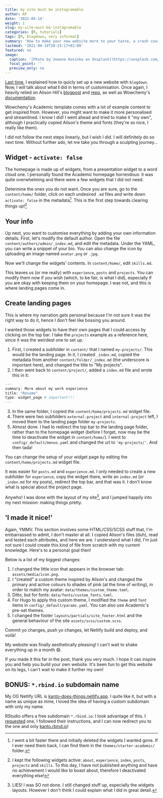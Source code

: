 ```yaml
---
title: my site must be instagramable
author: KF
date: '2021-04-14'
weight: 1
slug: my-site-must-be-instagramable
categories: [R, tutorials]
tags: [R, blogdown, very informal]
summary: 'How to make your new website more to your taste, a crash course.'
lastmod: '2021-04-14T20:15:17+02:00'
featured: no
image:
  caption: '[Photo by Joanna Kosinka on Unsplash](https://unsplash.com/photos/1_CMoFsPfso)'
  focal_point: ''
  preview_only: no
---
```


[Last time](/post/l-origine-du-site/), I explained how to quicly set up a new website with `blogdown`. Now, I will talk about what **I** did in terms of customisation. Once again, I heavily relied on Alison Hill's [blogpost](https://alison.rbind.io/post/new-year-new-blogdown/) and [repo](https://github.com/rbind/apreshill), as well as Wowchemy's [documentation](https://wowchemy.com/docs/).

Wowchemy's Academic template comes with a lot of example content to get inspired from. However, you might want to make it more personalised and streamlined. I know I did! I went ahead and tried to make it "my own", although I practically copied Alison's theme and fonts (they're so nice, I really like them).

I did not follow the next steps linearly, but I wish I did. I will definitely do so next time. Without further ado, let me take you through a sculpting journey...

## Widget - `activate: false`

The homepage is made up of widgets, from a presentation widget to a word cloud one. I personally found the Academic homepage horrendous: it was quite overwhelming and there were a few widgets that I did not need.

Determine the ones you do not want. Once you are sure, go to the `content/home/` folder, click on each undesired `.md` files and write down `activate: false` in the metadata[^1]. This is the first step towards clearing things up![^2]

[^1]: I went a bit faster there and initially deleted the widgets I wanted gone. If I ever need them back, I can find them in the `themes/starter-academic/` folder.
[^2]:I kept the following widgets active: `about`, `experience`, `index`, `posts`, `projects` and `skills`. To this day, I have not published anything and have no achievement I would like to boast about, therefore I deactivated everything else!

## Your info

Up next, you want to customise everything by adding your own information details. First, let's modify the default author. Open the file `content/authors/admin/_index.md`, and edit the metadata. Under the YAML, you can write a snippet of your bio. You can also change the icon by uploading an image named `avatar.png` or `.jpg`.

Now we'll change the widgets' contents. In `content/home/`, edit `skills.md`.

This leaves us (or me really) with `experience`, `posts` and `projects`. You can modify them now if you wish (which, to be fair, is what I did), especially if you are okay with keeping them on your homepage. I was not, and this is where landing pages come in.

## Create landing pages

This is where my narration gets personal because I'm not sure it was the right way to do it, hence I don't feel like bossing you around.

I wanted those widgets to have their own pages that I could access by clicking on the top bar. I take the `projects` example as a reference here, since it was the weirdest one to set up.

1. First, I created a subfolder in `content/` that I named `my-projects/`. This would be the landing page. In it, I created `_index.md`, copied the metadata from another `content/folder/_index.md` (the underscore is important here), and changed the title to "My projects".
2. I then went back to `content/project/`, added a `index.md` file and wrote this in it:


```r
---
summary: More about my work experience
title: "Resume"
type: widget_page # important!!!
---
```

3. In the same folder, I copied the `content/home/projects.md` widget file.
4. There were two subfolders `external-project` and `internal-project` left, I moved them to the landing page folder `my-projects`.
5. Almost done. I had to redirect the top bar to the landing page folder, rather than to the homepage widget (before I forget, now may be the time to deactivate the widget in `content/home/`). I went to `config/_default/menus.yaml` and changed the url to `'my-projects/'`. And then tada!

You can change the setup of your widget page by editing the `content/home/projects.md` widget file.

It was easier for `posts.md` and `experience.md`. I only needed to create a new subfolder for `experience`, copy the widget there, write an `index.md` (or `_index.md` for my posts), redirect the top bar, and that was it. I don't know what is special about the project page.

Anywho! I was done with the layout of my site[^3], and I jumped happily into my next mission: making things pretty.

[^3]:LIES! I was SO not done. I still changed stuff up, especially the widgets layouts. However I don't think I could explain what I did in great detail.

## 'I made it nice!'

Again, YMMV. This section involves some HTML/CSS/SCSS stuff that, I'm embarrassed to admit, I don't master at all. I copied Alison's files (duh), read and tested each attributes, and here we are. I understand what I did, I'm just not sure I could create this kind of file from scratch with my current knowledge. Here's to a personal goal then!

Below is a list of my biggest changes:

1. I changed the little icon that appears in the browser tab: `assets/media/icon.png`.
2. I "created" a custom theme inspired by Alison's and changed the primary and active colours to shades of pink (at the time of writing), in order to match my avatar: `data/themes/custom_theme.toml`.
3. Ditto, but for fonts: `data/fonts/custom_fonts.toml`.
4. For Hugo to apply this custom theme, I modified the `theme` and `font` items in `config/_default/params.yaml`. You can also use Academic's pre-set themes.
5. I changed the footer `layouts/partials/site_footer.html` and the general behaviour of the site `assets/scss/custom.scss`.

Commit yo changes, push yo changes, let Netlify build and deploy, and voilà!

My website was finally aesthetically pleasing! I can't wait to shake everything up in a month :smile:.

If you made it this far in the post, thank you very much. I hope it can inspire you and help you build your own website. It's been fun to get this website on its legs, I can't wait to make it further my own!

## BONUS: `*.rbind.io` subdomain name

My OG Netlify URL is [kanto-does-things.netlify.app](https://kanto-does-things.netlify.app). I quite like it, but with a name as unique as mine, I loved the idea of having a custom subdomain with only my name.

RStudio offers a free subdomain `*.rbind.io`: I took advantage of this. I [requested](https://alison.rbind.io/post/2017-06-12-up-and-running-with-blogdown/#rbindio-domain-names) one, I followed their instructions, and I can now redirect you to the one and only [kanto.rbind.io](http://kanto.rbind.io)!
